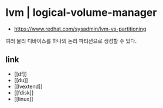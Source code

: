 # lvm | logical-volume-manager

+ https://www.redhat.com/sysadmin/lvm-vs-partitioning

여러 물리 디바이스를 하나의 논리 파티션으로 생성할 수 있다.

## link
- [[df]]
- [[du]]
- [[lvextend]]
- [[fdisk]]
- [[linux]]
